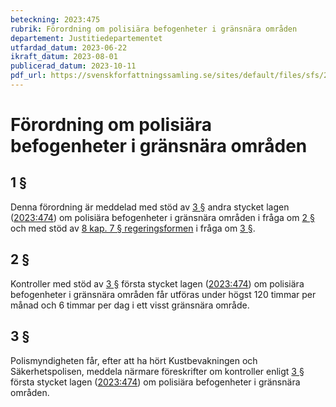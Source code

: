 ```yaml
---
beteckning: 2023:475
rubrik: Förordning om polisiära befogenheter i gränsnära områden
departement: Justitiedepartementet
utfardad_datum: 2023-06-22
ikraft_datum: 2023-08-01
publicerad_datum: 2023-10-11
pdf_url: https://svenskforfattningssamling.se/sites/default/files/sfs/2023-06/SFS2023-475.pdf
---
```


# Förordning om polisiära befogenheter i gränsnära områden

## 1 §

Denna förordning är meddelad med stöd av [3 §](#3) andra stycket lagen ([2023:474](https://selex.se/eli/sfs/2023/474)) om polisiära befogenheter i gränsnära områden i fråga om [2 §](#2) och med stöd av [8 kap. 7 § regeringsformen](https://selex.se/eli/sfs/1974/152#kap8.7) i fråga om [3 §](#3).

## 2 §

Kontroller med stöd av [3 §](#3) första stycket lagen ([2023:474](https://selex.se/eli/sfs/2023/474)) om polisiära befogenheter i gränsnära områden får utföras under högst 120 timmar per månad och 6 timmar per dag i ett visst gränsnära område.

## 3 §

Polismyndigheten får, efter att ha hört Kustbevakningen och Säkerhetspolisen, meddela närmare föreskrifter om kontroller enligt [3 §](#3) första stycket lagen ([2023:474](https://selex.se/eli/sfs/2023/474)) om polisiära befogenheter i gränsnära områden.